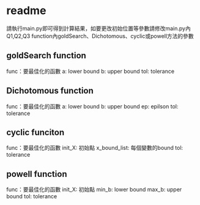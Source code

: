 # readme

請執行main.py即可得到計算結果，如要更改初始位置等參數請修改main.py內Q1,Q2,Q3 function內goldSearch、Dichotomous、cyclic或powell方法的參數

## goldSearch function

func：要最佳化的函數
a: lower bound
b: upper bound
tol: tolerance

## Dichotomous function

func：要最佳化的函數
a: lower bound
b: upper bound
ep: epilson
tol: tolerance

## cyclic funciton

func：要最佳化的函數
init_X: 初始點
x_bound_list: 每個變數的bound
tol: tolerance

## powell function

func：要最佳化的函數
init_X: 初始點
min_b: lower bound
max_b: upper bound
tol: tolerance